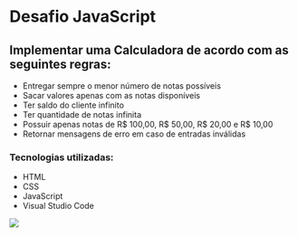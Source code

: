 # Desafio JavaScript
## Implementar uma Calculadora de acordo com as seguintes regras:

-  Entregar sempre o menor número de notas possíveis
- Sacar valores apenas com as notas disponíveis
- Ter saldo do cliente infinito
- Ter quantidade de notas infinita
- Possuir apenas notas de R$ 100,00, R$ 50,00, R$ 20,00 e R$ 10,00 
- Retornar mensagens de erro em caso de entradas inválidas 

### Tecnologias utilizadas:
- HTML
- CSS
- JavaScript
- Visual Studio Code


<img src="https://media.giphy.com/media/RqOUMMzWysfEytGwg0/giphy.gif">
